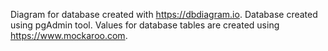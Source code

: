 Diagram for database created with https://dbdiagram.io.
Database created using pgAdmin tool.
Values for database tables are created using https://www.mockaroo.com.
